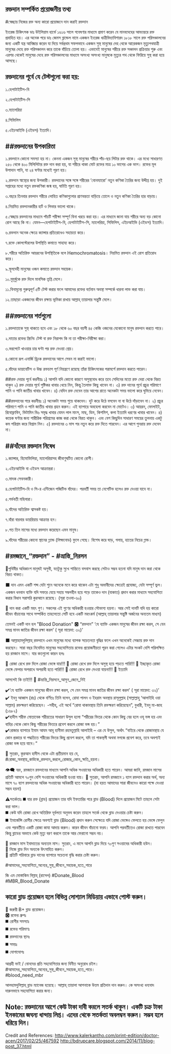 রক্তদান সম্পর্কিত প্রয়োজনীয় তথ্য
--------------------------------------------
#স্বেচ্ছায় নিজের রক্ত অন্য কারো প্রয়োজনে দান করাই রক্তদান

ইংরেজ চিকিৎসক ডাঃ উইলিয়াম হার্ভে ১৬১৬ সালে গবেষণার মাধ্যমে প্রমাণ করেন যে মানবদেহের আভ্যন্তরে রক্ত প্রবাহিত হয়। এর অনেক পরে ডাঃ জেমস ব্লান্ডেল নামে একজন ইংরেজ ধাত্রীবিদ্যাবিশারদ ১৮১৮ সালে রক্ত পরিসঞ্চালনের জন্য একটি যন্ত্র আবিষ্কার করেন যা দিয়ে সর্বপ্রথম সফলভাবে একজন সুস্থ মানুষের দেহ থেকে আরেকজন মৃত্যুপথযাত্রী মানুষের দেহে রক্ত পরিসঞ্চালন করে তাকে বাঁচিয়ে তোলা হয়।
এভাবেই মানুষের শরীরে রক্ত সঞ্চালন প্রক্রিয়ার শুরু এবং এরপর থেকেই মানুষের দেহে রক্ত পরিসঞ্চালনের মাধ্যমে অসংখ্য অসংখ্য মানুষকে মৃত্যুর পথ থেকে ফিরিয়ে সুস্থ করা হয়ে আসছে।


রক্তদানের পূর্বে যে টেস্টগুলো করা হয়:
---------------------------------------------
১.হেপাটাইটিস-বি

২.হেপাটাইটিস-সি

৩.ম্যালেরিয়া 

৪.সিফিলিস

৫.এইচআইভি (এইডস) ইত্যাদি।

##রক্তদানের উপকারিতা
---------------------------
১.রক্তদানে কোনো সমস্যা হয় না। কেননা একজন সুস্থ মানুষের শরীরে পাঁচ-ছয় লিটার রক্ত থাকে। এর মধ্যে সাধারণত ২৫০ থেকে ৪০০ মিলিলিটার রক্ত দান করা হয়, যা শরীরে থাকা মোট রক্তের মাত্র ১০ ভাগের এক ভাগ। রক্তের মূল উপাদান পানি, যা ২৪ ঘণ্টার মধ্যেই পূরণ হয়।

২.রক্তদান স্বাস্থ্যের জন্য উপকারী। রক্তদানের সঙ্গে সঙ্গে শরীরের ‘বোনম্যারো’ নতুন কণিকা তৈরির জন্য উদ্দীপ্ত হয়। দুই সপ্তাহের মধ্যে নতুন রক্তকণিকা জন্ম হয়, ঘাটতি পূরণ হয়।

৩.বছরে তিনবার রক্তদান শরীরে লোহিত কণিকাগুলোর প্রাণবন্ততা বাড়িয়ে তোলে ও নতুন কণিকা তৈরির হার বাড়ায়।

৪.নিয়মিত রক্তদানকারীর হার্ট ও লিভার ভালো থাকে।

৫.স্বেচ্ছায় রক্তদানের মাধ্যমে পাঁচটি পরীক্ষা সম্পূর্ণ বিনা খরচে করা হয়। এর মাধ্যমে জানা যায় শরীরে অন্য বড় কোনো রোগ আছে কি না। যেমন—হেপাটাইটিস-বি, হেপাটাইটিস-সি, ম্যালেরিয়া, সিফিলিস, এইচআইভি (এইডস) ইত্যাদি।

৬.রক্তদান অনেক ক্ষেত্রে ক্যান্সার প্রতিরোধেও সহায়তা করে।

৭.রক্তে কোলস্টেরলের উপস্থিতি কমাতে সাহায্য করে।

৮.শরীরে অতিরিক্ত আয়রনের উপস্থিতিকে বলে Hemochromatosis। নিয়মিত রক্তদান এই রোগ প্রতিরোধ করে।

৯.স্থূলদেহী মানুষের ওজন কমাতে রক্তদান সহায়ক।

১০.মুমূর্ষুকে রক্ত দিলে মানসিক তৃপ্তি মেলে।

১১.বিনামূল্যে গুরুত্বপূর্ণ ৫টি টেস্ট করার ফলে আমাদের রক্তের বর্তমান অবস্থা সম্পর্কে ধারনা লাভ করা যায়।

১২.তাছাড়া একজনের জীবন রক্ষায় ভূমিকা রাখায় আল্লাহ্ তায়ালার সন্তুষ্টি মেলে।



##রক্তদানের শর্তগুলো
----------------------------------------
১.রক্তদাতাকে সুস্থ থাকতে হবে এবং ১৮ থেকে ৬০ বছর বয়সী ৪৫ কেজি ওজনের যেকোনো মানুষ রক্তদান করতে পারে।

২.দাতার রক্তের স্ক্রিনিং টেস্ট বা রক্ত নিরাপদ কি না তা পরীক্ষা-নিরীক্ষা করা।

৩.ভরপেটে খাওয়ার চার ঘণ্টা পর রক্ত দেওয়া শ্রেয়।

৪.কোনো রূপ এনার্জি ড্রিংক রক্তদানের আগে সেবন না করাই ভালো।

৫.যাঁদের ডায়াবেটিস ও উচ্চ রক্তচাপ পূর্ণ নিয়ন্ত্রণে রয়েছে তাঁরা চিকিৎসকের পরামর্শে রক্তদান করতে পারেন।

##রক্ত দেয়ার পূর্বে করনীয়ঃ
১) আপনি যদি কোনো কারণে অসুস্থবোধ করে তবে সেদিনের মতো রক্ত দেয়া থেকে বিরত থাকুন
২) রক্ত দেয়ার পূর্বে পুষ্টিকর খাবার খেয়ে নিন, কিন্তু তৈলাক্ত কিছু খাবেন না।
৩) রক্ত দানের পূর্বে প্রচুর পরিমাণে পানি ও পানি জাতীয় খাবার খাবেন।
৪) যেদিন রক্ত দেবেন তার আগের রাতে অনেকটা সময় ভালো করে ঘুমিয়ে নেবেন।


##রক্তদানের পরে করনীয়ঃ
১) অনেকটা সময় শুয়ে থাকবেন। হুট করে উঠে বসবেন না বা উঠে দাঁড়াবেন না।
২) প্রচুর পরিমাণে পানি ও পানি জাতীয় খাবার গ্রহন করুন। এই ব্যাপারে অবহেলা করবেন না মোটেও।
৩) আয়রন, ফোলাইট, রিবোফ্লাবিন, ভিটামিন বি৬ সমৃদ্ধ খাবার যেমন লাল মাংস, মাছ, ডিম, কিশমিশ, কলা ইত্যাদি ধরণের খাবার খাবেন।
৪) কয়েক ঘণ্টার জন্য শারীরিক পরিশ্রমের কাজ করা থেকে বিরত থাকুন। এবং বেশ কিছুদিন সাধারণ সময়ের তুলনায় একটু কম পরিশ্রম করে বিশ্রাম নিন।
৫) রক্তদানের ৩ মাস পর নতুন করে রক্ত দিতে পারবেন। এর আগে পুনরায় রক্ত দেবেন না।



##যাঁদের রক্তদান নিষেধ
-------------------------------

১.ক্যান্সার, হিমোফিলিয়া, ম্যালেরিয়াসহ জীবাণুঘটিত কোনো রোগী।

২.এইচআইভি বা এইডস আক্রান্তরা।

৩.মাদক সেবনকারী।

৪.হেপাটাইটিস-বি ও সি-র এন্টিজেন পজিটিভ যাঁদের। পরবর্তী সময় তা নেগেটিভ হলেও রক্ত দেওয়া যাবে না।

৫.গর্ভবতী মহিলারা।

৬.যাঁদের অতিরিক্ত শ্বাসকষ্ট হয়।

৭.যাঁরা বারবার ডায়রিয়ায় আক্রান্ত হন।

৮.গত তিন মাসের মধ্যে রক্তদান করেছেন এমন মানুষ।

৯.যাঁদের শরীরের কোনো স্থানের গ্ল্যান্ড (লিম্ফনোড) ফুলে গেছে। বিশেষ করে ঘাড়, গলায়, হাতের নিচের গ্লান্ড।



#রমজানে_“রক্তদান” - #ভ্রান্তি_নিরসন
------------------------------------------------------
💬পৃথিবীর অধিকাংশ মানুষই অসুখী, যতটুকু সুখে শান্তিতে বসবাস করছে সেটাও সম্ভব হতনা যদি মানুষ দান করা থেকে বিরত থাকত।

⬛ দান এমন একটি শব্দ যেটা শুনে অনেকে মনে করে থাকেন এটা শুধু অভাবীদের ক্ষেত্রেই প্রযোজ্য, যেটা সম্পূর্ণ ভুল। 
একজন ধনবান ব্যক্তি যদি সফরে যেয়ে সহায় সম্বলহীন হয়ে পড়ে তাকেও দান (যাকাত) প্রদান করার মাধ্যমে সহযোগিতা করার বিধান সরাসরি কুরআনে রয়েছে।  (সূরা তওবা-৬০)

📢 দান করা একটি মহৎ গুণ। সকলের এই গুণের অধিকারী হওয়ার সৌভাগ্য হয়না।  আর সেই দানটি যদি হয় কারো জীবন বাঁচানোর সাথে সম্পর্কিত তাহলেতো সেটি হবে একটি মহৎকর্ম (আল্লাহ্ তায়ালার সন্তুষ্টি অর্জনের অন্যতম মাধ্যম)

তেমনই একটি দান হল "Blood Donation" 🅾️ “রক্তদান” 
 ‘যে ব্যাক্তি একজন মানুষের জীবন রক্ষা করল, সে যেন সমগ্র মানব জাতির জীবন রক্ষা করল' ( সূরা মায়েদা: ৩২)’

⬛ আল্লাহামদুলিল্লাহ্ রক্তদানে এখন মানুষের মধ্যে ব্যাপক সচেতনতা বৃদ্ধির ফলে এখন অনেকেই সেচ্চায় রক্ত দান করছেন। 
সারা বছর নিবেদিত মানুষের সহযোগিতায় রক্তের প্রয়োজনীয়তা পূরন করা গেলেও এটার সংকট বেশি পরিলক্ষিত হয় রমজান মাসে। যার কতগুলো কারন হলঃ

🔷 রোজা রেখে রক্ত দিলে রোজা ভেঙ্গে যায়!!!
🔷 রোজা রেখে রক্ত দিলে অসুস্থ হয়ে পড়তে পারি!!!
🔷 ইচ্ছাকৃত রোজা ভেঙ্গে ফেলার অপরাধে অপরাধী হতে পারি!!!
🔷 রোজা রেখে রক্ত দেওয়া যায়না!!!
🔷 ইত্যাদি 

আসলেই কি তাই!!!
💬 #ভ্রান্তি_নিরসনে_আসুন_জেনে_নিই

✔️‘যে ব্যাক্তি একজন মানুষের জীবন রক্ষা করল, সে যেন সমগ্র মানব জাতির জীবন রক্ষা করল' ( সূরা মায়েদা: ৩২)’  
✔️ ইবনু আব্বাস (রাঃ) থেকে বর্ণিতঃ
তিনি বলেন, রোযা পালন ও ইহরাম অবস্থায় রাসূলুল্লাহ (সাল্লাল্লাহু ‘আলাইহি ওয়া সাল্লাম) রক্তক্ষরণ করিয়েছেন।
-সহীহ্, এই অর্থে “রোযা থাকাবস্থায় তিনি রক্তক্ষরণ করিয়েছেন”, বুখারী, ইবনু মা-জাহ (১৬৮২)  
✔️হাদীস শরীফ মোতাবেক শরীয়তের সাধারণ উসুল হলো “শরীরের ভিতর থেকে কোন কিছু বের হলে ওযূ ভঙ্গ হয় এবং বাহির থেকে কোন কিছু শরীরের ভিতরে প্রবেশ করলে রোজা ভঙ্গ হয়।”  
✔️রোজার ব্যাপারে ইমাম আযম আবূ হানীফা রহমতুল্লাহি আলাইহি – এর যে উসুল, অর্থাৎ “বাইরে থেকে রোজাবস্থায় যে কোন প্রকারে বা পদ্ধতিতে শরীরের ভিতর কিছু প্রবেশ করলে, যদি তা পাকস্থলী অথবা মগজে প্রবেশ করে, তবে অবশ্যই রোজা ভঙ্গ হয়ে যাবে।”

📢 সুতরাং, কুরআন হাদীস থেকে এটা প্রতীয়মান হয় যে, #রোজা_অবস্থায়_কাউকে_রক্তদান_করলে_রোজার_কোন_ক্ষতি_হয়না।

👁️‍🗨️ বরং, রমজানে রক্তদানের মাধ্যমে আপনি অধিক সওয়াবের অধিকারী হতে পারেন।
আমরা জানি, রমজান মাসের প্রতিটি আমলে ৭০গুন বেশি সওয়াবের অধিকারী হওয়া যায়। 
🔔 সুতরাং, আপনি রমজানে ১ ব্যাগ রক্তদান করার অর্থ, অন্য মাসে ৭০ ব্যাগ রক্তদানের অধিক সওয়াবের অধিকারী হতে পারেন। (যা হয়ত আমাদের সারা জীবনেও কারো পক্ষে দেওয়া সম্ভব হয়না)

⚠️সতর্কতাঃ
◼️ যার রক্ত (ব্লাড) প্রয়োজন তার যদি ইফতারির পরে ব্লাড (Blood) দিলে প্রয়োজন মিটে তাহলে সেটা করা ভাল।  
◼️ কেউ যদি রোজা রেখে অতিরিক্ত দূর্বলতা অনুভব করেন তাহলে সতর্ক থেকে ব্লাড দেওয়ার চেষ্টা করুন।  
◼️ ইমার্জেন্সি রোগীর ক্ষেত্রে অবশ্যই ব্লাড (Blood) প্রদান করুন সেক্ষেত্রে যদি রোজা ভেঙ্গেও ফেলতে হয় ভেঙ্গে ফেলুন এবং পরবর্তীতে একটি রোজা কাযা আদায় করুন। 
কারন জীবন বাঁচানো ফরয। আপনি পরবর্তীতেও রোজা রাখতে পারবেন কিন্তু ব্লাডের অভাবে কেউ মৃত্যু বরণ করলে তাকে আর ফেরানো সম্ভব নয়।

📢 রমজান মাস ইবাদাতের অন্যতম মাস। সুতরাং, এ মাসে আপনি ব্লাড দিয়ে ৭০গুণ সওয়াবের অধিকারী হউন।  
📢 নিজে ব্লাড দিন অন্যকে উৎসাহিত করুন।  
📢 প্রতিটি পরিবারে ব্লাড দানের ব্যাপারে সচেতনা বৃদ্ধি করার চেষ্টা করুন।  

#আমাদের_সহযোগিতা_অন্যের_সুস্থ_জীবনে_সহায়ক_হতে_পারে  

জি এম মোস্তাকিম বিল্লাহ্ (রাসেল)
#Donate_Blood  
#MBR_Blood_Donate








কারো ব্লাড প্রয়োজন হলে বিভিন্ন সোশ্যাল মিডিয়ায় এভাবে পোস্ট করুন।
------------------------------------------------------------------------------------------------


📢 জরুরী B+ ব্লাড প্রয়োজন।  
🅾 রক্তের গ্রুপঃ  
◼️ রোগীর সমস্যাঃ  
◼️ রক্তের পরিমাণঃ   
◼️ রক্তদানের স্থানঃ  
◼️ সময়ঃ   
◼️ যোগাযোগঃ  

আগ্রহী ভাই / বোনদের প্রতি সহযোগিতার জন্য বিনীত অনুরোধ রইল।  
#আমাদের_সহযোগিতা_অন্যের_সুস্থ_জীবনে_সহায়ক_হতে_পারে।  
#blood_need_mbr




আলহামদুলিল্লাহ্ ব্লাড ম্যানেজ হয়েছে।
আল্লাহ্ তায়ালা আপনাকে উত্তম প্রতিদান দান করুন।
 কে অসংখ্য ধন্যবাদ দারুনভাবে সহযোগিতা করার জন্য।




Note: রক্তদানের আগে কেউ টাকা দাবী করলে সতর্ক থাকুন। একটি চক্র টাকা ইনকামের জঘন্য ধান্দায় লিপ্ত। এদের থেকে সতর্কতা অবলম্বন করুন। সম্ভব হলে ধরিয়ে দিন।
-----------------------------------------------------------------------------------------------------



Credit and References:
http://www.kalerkantho.com/print-edition/doctor-acen/2017/02/25/467592
http://bdrupcare.blogspot.com/2014/11/blog-post_37.html


